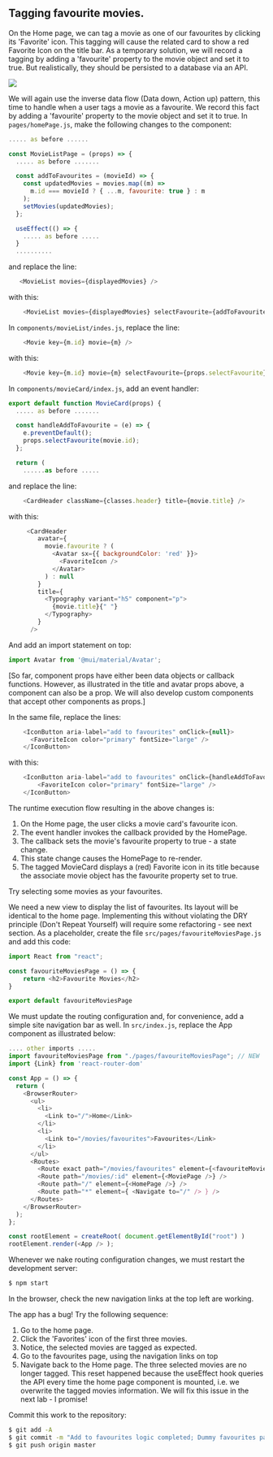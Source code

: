 ## Tagging favourite movies.

On the Home page, we can tag a movie as one of our favourites by clicking its 'Favorite' icon. This tagging will cause the related card to show a red Favorite Icon on the title bar. As a temporary solution, we will record a tagging by adding a 'favourite' property to the movie object and set it to true. But realistically, they should be persisted to a database via an API. 

![][favorites]

We will again use the inverse data flow (Data down, Action up) pattern, this time to handle when a user tags a movie as a favourite. We record this fact by adding a 'favourite' property to the movie object and set it to true. In `pages/homePage.js`, make the following changes to the component:
~~~js
..... as before ......

const MovieListPage = (props) => {
  ..... as before .......

  const addToFavourites = (movieId) => {
    const updatedMovies = movies.map((m) =>
      m.id === movieId ? { ...m, favourite: true } : m
    );
    setMovies(updatedMovies);
  };

  useEffect(() => {
    ..... as before .....
  }
  ..........
~~~
and replace the line:
~~~js
   <MovieList movies={displayedMovies} />
~~~
with this:
~~~js
    <MovieList movies={displayedMovies} selectFavourite={addToFavourites} />
~~~
In `components/movieList/indes.js`, replace the line:
~~~js
    <Movie key={m.id} movie={m} />
~~~
with this:
~~~js
    <Movie key={m.id} movie={m} selectFavourite={props.selectFavourite} />
~~~
In `components/movieCard/index.js`, add an event handler:
~~~js
export default function MovieCard(props) {
  ..... as before .......

  const handleAddToFavourite = (e) => {
    e.preventDefault();
    props.selectFavourite(movie.id);
  };

  return (
    ......as before .....
~~~
and replace the line:
~~~js
    <CardHeader className={classes.header} title={movie.title} />
~~~
with this:
~~~js
     <CardHeader
        avatar={
          movie.favourite ? (
            <Avatar sx={{ backgroundColor: 'red' }}>
              <FavoriteIcon />
            </Avatar>
          ) : null
        }
        title={
          <Typography variant="h5" component="p">
            {movie.title}{" "}
          </Typography>
        }
      />
~~~
And add an import statement on top:
~~~js
import Avatar from '@mui/material/Avatar';
~~~

[So far, component props have either been data objects or callback functions. However, as illustrated in the title and avatar props above, a component can also be a prop. We will also develop custom components that accept other components as props.]

In the same file, replace the lines:
~~~js
    <IconButton aria-label="add to favourites" onClick={null}>
      <FavoriteIcon color="primary" fontSize="large" />
    </IconButton>
~~~
with this:
~~~js
    <IconButton aria-label="add to favourites" onClick={handleAddToFavourite}>
        <FavoriteIcon color="primary" fontSize="large" />
    </IconButton>
~~~

The runtime execution flow resulting in the above changes is:
1. On the Home page, the user clicks a movie card's favourite icon.
1. The event handler invokes the callback provided by the HomePage. 
1. The callback sets the movie's favourite property to true - a state change. 
1. This state change causes the HomePage to re-render. 
1. The tagged MovieCard displays a (red) Favorite icon in its title because the associate movie object has the favourite property set to true.   

Try selecting some movies as your favourites.

We need a new view to display the list of favourites. Its layout will be identical to the home page. Implementing this without violating the DRY principle (Don't Repeat Yourself) will require some refactoring - see next section. As a placeholder, create the file `src/pages/favouriteMoviesPage.js` and add this code:
~~~js
import React from "react";

const favouriteMoviesPage = () => {
    return <h2>Favourite Movies</h2>
}

export default favouriteMoviesPage
~~~
We must update the routing configuration and, for convenience, add a simple site navigation bar as well. In `src/index.js`, replace the App component as illustrated below:
~~~js
.... other imports .....
import favouriteMoviesPage from "./pages/favouriteMoviesPage"; // NEW
import {Link} from 'react-router-dom'

const App = () => {
  return (
    <BrowserRouter>
      <ul>
        <li>
          <Link to="/">Home</Link>
        </li>
        <li>
          <Link to="/movies/favourites">Favourites</Link>
        </li>
      </ul>
      <Routes>
        <Route exact path="/movies/favourites" element={<favouriteMoviesPage />} />
        <Route path="/movies/:id" element={<MoviePage />} />
        <Route path="/" element={<HomePage />} />
        <Route path="*" element={ <Navigate to="/" /> } />
      </Routes>
    </BrowserRouter>
  );
};

const rootElement = createRoot( document.getElementById("root") )
rootElement.render(<App /> );
~~~
Whenever we nake routing configuration changes, we must restart the development server:
~~~bash
$ npm start
~~~
In the browser, check the new navigation links at the top left are working.

The app has a bug! Try the following sequence:

1. Go to the home page.
1. Click the 'Favorites' icon of the first three movies.
1. Notice, the selected movies are tagged as expected. 
1. Go to the favourites page, using the navigation links on top
1. Navigate back to the Home page. The three selected movies are no longer tagged. This reset happened because the useEffect hook queries the API every time the home page component is mounted, i.e. we overwrite the tagged movies information. We will fix this issue in the next lab - I promise!

Commit this work to the repository:
~~~bash
$ git add -A
$ git commit -m "Add to favourites logic completed; Dummy favourites page."
$ git push origin master
~~~

[navigation]: ./img/navigation.png
[favorites]: ./img/favorites.png
